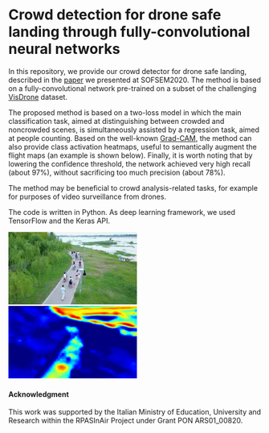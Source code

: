 # Crowd detection for drone safe landing through fully-convolutional neural networks

In this repository, we provide our crowd detector for drone safe landing, described in the [paper](https://link.springer.com/chapter/10.1007/978-3-030-38919-2_25) we presented at SOFSEM2020. The method is based on a fully-convolutional network pre-trained on a subset of the challenging [VisDrone](https://github.com/VisDrone) dataset.

The proposed method is based on a two-loss model in which the main classification task, aimed at distinguishing between crowded and noncrowded scenes, is simultaneously assisted by a regression task, aimed at people counting. Based on the well-known [Grad-CAM](https://arxiv.org/abs/1610.02391), the method can also provide class activation heatmaps, useful to semantically augment the flight maps (an example is shown below). Finally, it is worth noting that by lowering the confidence threshold, the network achieved very high recall (about 97%), without sacrificing too much precision (about 78%).

The method may be beneficial to crowd analysis-related tasks, for example for purposes of video surveillance from drones.

The code is written in Python. As deep learning framework, we used TensorFlow and the Keras API.

<img src="images/image.jpg" width="256" height="auto"/> <img src="heatmaps/heatmap.jpg" width="256" height="auto"/>

#### Acknowledgment

This work was supported by the Italian Ministry of Education, University and Research within the RPASInAir Project under Grant PON ARS01_00820.
